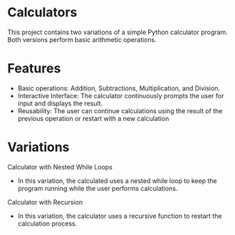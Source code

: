 # Calculators

This project contains two variations of a simple Python calculator program. Both versions perform basic arithmetic operations.

# Features

- Basic operations: Addition, Subtractions, Multiplication, and Division.
- Interactive Interface: The calculator continuously prompts the user for input and displays the result.
- Reusability: The user can continue calculations using the result of the previous operation or restart with a new calculation

# Variations

Calculator with Nested While Loops

- In this variation, the calculated uses a nested while loop to keep the program running while the user performs calculations.

Calculator with Recursion

- In this variation, the calculator uses a recursive function to restart the calculation process.
